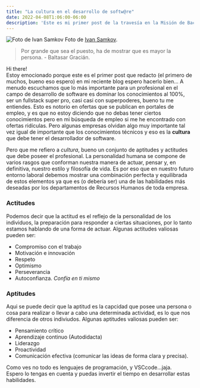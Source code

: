 ```yaml
---
title: "La cultura en el desarrollo de softw@re"
date: 2022-04-08T1:06:00-06:00
description: 'Este es mi primer post de la travesía en la Misión de Backend con Node JS de Launch X.'
---
```

![Foto de Ivan Samkov](https://images.pexels.com/photos/7213434/pexels-photo-7213434.jpeg?auto=compress&cs=tinysrgb&dpr=2&h=650&w=940)
Foto de [Ivan Samkov](https://www.pexels.com/es-es/@ivan-samkov).

> Por grande que sea el puesto, ha de mostrar que es mayor la persona. - Baltasar Gracián.

Hi there!  
Estoy emocionado porque este es el primer post que redacto (el primero de muchos, bueno eso espero) en mi reciente blog espero hacerlo bien... A menudo escuchamos que lo más importante para un profesional en el campo de desarrollo de software es dominar los conocimientos al 100%, ser un fullstack super pro, casi casi con superpoderes, bueno tu me entiendes. Esto es notorio en ofertas que se publican en portales de empleo, y es que no estoy diciendo que no debas tener ciertos conocimientos pero en mi búsqueda de empleo si me he encontrado con ofertas ridículas. Pero algunas empresas olvidan algo muy importante tal vez igual de importante que los conocimientos técnicos y eso es la **cultura** que debe tener el desarrollador de software.

Pero que me refiero a *cultura*, bueno un conjunto de aptitudes y actitudes que debe poseer el profesional. La personalidad humana se compone de varios rasgos que conforman nuestra manera de actuar, pensar y, en definitiva, nuestro estilo y filosofía de vida. Es por eso que en nuestro futuro entorno laboral debemos mostrar una combinación perfecta y equilibrada de estos elementos ya que es (o debería ser) una de las habilidades más deseadas por los departamentos de Recursos Humanos de toda empresa.

### Actitudes
Podemos decir que la actitud es el reflejo de la personalidad de los individuos, la preparación para responder a ciertas situaciones, por lo tanto estamos hablando de una forma de actuar. Algunas actitudes valiosas pueden ser:

 - Compromiso con el trabajo
 - Motivación e innovación  
 - Respeto
 - Optimismo
 - Perseverancia
 - Autoconfianza. *Confía en ti mismo*

### Aptitudes
Aqui se puede decir que la aptitud es la capcidad que posee una persona o cosa para realizar o llevar a cabo una determinada actividad, es lo que nos diferencia de otros indiviudos. Algunas aptitudes valiosas pueden ser:

 - Pensamiento crítico
 - Aprendizaje continuo (Autodidacta)
 - Liderazgo
 - Proactividad
 - Comunicación efectiva (comunicar las ideas de forma clara y precisa).

Como ves no todo es lenguajes de programación, y VSCcode...jaja.  
Espero lo tengas en cuenta y puedas invertir el tiempo en desarrollar estas habilidades.  

